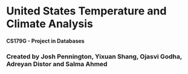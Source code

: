 # United States Temperature and Climate Analysis
#### CS179G - Project in Databases
### Created by Josh Pennington, Yixuan Shang, Ojasvi Godha, Adreyan Distor and Salma Ahmed
